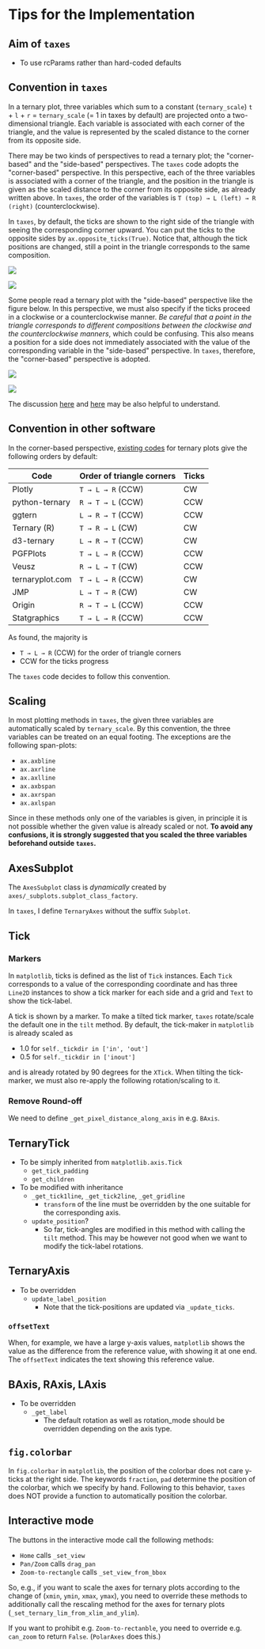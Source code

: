 # Tips for the Implementation

## Aim of `taxes`

- To use rcParams rather than hard-coded defaults

## Convention in `taxes`

In a ternary plot, three variables which sum to a constant (`ternary_scale`) 
`t` + `l` + `r` = `ternary_scale` (= 1 in taxes by default) are projected onto
a two-dimensional triangle.
Each variable is associated with each corner of the triangle, and the value is
represented by the scaled distance to the corner from its opposite side.

There may be two kinds of perspectives to read a ternary plot; the
"corner-based" and the "side-based" perspectives.
The `taxes` code adopts the "corner-based" perspective.
In this perspective, each of the three variables is associated with a corner of
the triangle, and the position in the triangle is given as the scaled distance
to the corner from its opposite side, as already written above.
In `taxes`, the order of the variables is `T (top) → L (left) → R (right)`
(counterclockwise).

In `taxes`, by default, the ticks are shown to the right side of the triangle
with seeing the corresponding corner upward.
You can put the ticks to the opposite sides by `ax.opposite_ticks(True)`.
Notice that, although the tick positions are changed, still a point in the
triangle corresponds to the same composition.

![](corner_based_1.svg)

![](corner_based_2.svg)

Some people read a ternary plot with the "side-based" perspective like the
figure below. In this perspective, we must also specify if the ticks proceed
in a clockwise or a counterclockwise manner.
*Be careful that a point in the triangle corresponds to different compositions
between the clockwise and the counterclockwise manners*, which could be
confusing.
This also means a position for a side does not immediately associated with the
value of the corresponding variable in the "side-based" perspective.
In `taxes`, therefore, the "corner-based" perspective is adopted.

![](side_based_ccw.svg)

![](side_based_cw.svg)

The discussion
[here](https://github.com/marcharper/python-ternary/issues/13)
and
[here](https://github.com/marcharper/python-ternary/issues/18)
may be also helpful to understand.

## Convention in other software

In the corner-based perspective, [existing codes](alternatives.md) for ternary
plots give the following orders by default:

|Code           |Order of triangle corners|Ticks    |
|---------------|-------------------------|---------|
|Plotly         |`T → L → R` (CCW)        |CW       |
|python-ternary |`R → T → L` (CCW)        |CCW      |
|ggtern         |`L → R → T` (CCW)        |CCW      |
|Ternary (R)    |`T → R → L` (CW)         |CW       |
|d3-ternary     |`L → R → T` (CCW)        |CW       |
|PGFPlots       |`T → L → R` (CCW)        |CCW      |
|Veusz          |`R → L → T` (CW)         |CCW      |
|ternaryplot.com|`T → L → R` (CCW)        |CW       |
|JMP            |`L → T → R` (CW)         |CW       |
|Origin         |`R → T → L` (CCW)        |CCW      |
|Statgraphics   |`T → L → R` (CCW)        |CCW      |

As found, the majority is

- `T → L → R` (CCW) for the order of triangle corners
- CCW for the ticks progress

The `taxes` code decides to follow this convention.

## Scaling

In most plotting methods in `taxes`, the given three variables are
automatically scaled by `ternary_scale`.
By this convention, the three variables can be treated on an equal footing.
The exceptions are the following span-plots:

- `ax.axbline`
- `ax.axrline`
- `ax.axlline`
- `ax.axbspan`
- `ax.axrspan`
- `ax.axlspan`

Since in these methods only one of the variables is given, in principle it is
not possible whether the given value is already scaled or not.
**To avoid any confusions, it is strongly suggested that you scaled the three
variables beforehand outside `taxes`.**

## AxesSubplot

The `AxesSubplot` class is *dynamically* created by
`axes/_subplots.subplot_class_factory`.

In `taxes`, I define `TernaryAxes` without the suffix `Subplot`.

## Tick

### Markers

In `matplotlib`, ticks is defined as the list of `Tick` instances.
Each `Tick` corresponds to a value of the corresponding coordinate and has
three `Line2D` instances to show a tick marker for each side and a grid and
`Text` to show the tick-label.

A tick is shown by a marker.
To make a tilted tick marker, `taxes` rotate/scale the default one in the
`tilt` method.
By default, the tick-maker in `matplotlib` is already scaled as

- 1.0 for `self._tickdir in ['in', 'out']`
- 0.5 for `self._tickdir in ['inout']`

and is already rotated by 90 degrees for the `XTick`.
When tilting the tick-marker, we must also re-apply the following
rotation/scaling to it.

### Remove Round-off

We need to define `_get_pixel_distance_along_axis` in e.g. `BAxis`.

## TernaryTick

- To be simply inherited from `matplotlib.axis.Tick`
    - `get_tick_padding`
    - `get_children`
- To be modified with inheritance
    - `_get_tick1line`, `_get_tick2line`, `_get_gridline`
        - `transform` of the line must be overridden by the one suitable for
        the corresponding axis.
    - `update_position`?
        - So far, tick-angles are modified in this method with calling the
        `tilt` method. This may be however not good when we want to modify the
        tick-label rotations.

## TernaryAxis

- To be overridden
    - `update_label_position`
        - Note that the tick-positions are updated via `_update_ticks`.

### `offsetText`

When, for example, we have a large y-axis values, `matplotlib` shows the value
as the difference from the reference value, with showing it at one end.
The `offsetText` indicates the text showing this reference value.

## BAxis, RAxis, LAxis

- To be overridden
    - `_get_label`
        - The default rotation as well as rotation_mode should be overridden
          depending on the axis type.

## `fig.colorbar`

In `fig.colorbar` in `matplotlib`, the position of the colorbar does not care
y-ticks at the right side.
The keywords `fraction`, `pad` determine the position of the colorbar, which
we specify by hand.
Following to this behavior, `taxes` does NOT provide a function to
automatically position the colorbar.

## Interactive mode

The buttons in the interactive mode call the following methods:
- `Home` calls `_set_view`
- `Pan/Zoom` calls `drag_pan`
- `Zoom-to-rectangle` calls `_set_view_from_bbox`

So, e.g., if you want to scale the axes for ternary plots according to the
change of (`xmin`, `ymin`, `xmax`, `ymax`), you need to override these methods
to additionally call the rescaling method for the axes for ternary
plots (`_set_ternary_lim_from_xlim_and_ylim`).

If you want to prohibit e.g. `Zoom-to-rectanble`, you need to override e.g.
`can_zoom` to return `False`. (`PolarAxes` does this.)

